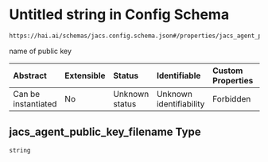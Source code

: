 # Untitled string in Config Schema

```txt
https://hai.ai/schemas/jacs.config.schema.json#/properties/jacs_agent_public_key_filename
```

name of public key

| Abstract            | Extensible | Status         | Identifiable            | Custom Properties | Additional Properties | Access Restrictions | Defined In                                                                            |
| :------------------ | :--------- | :------------- | :---------------------- | :---------------- | :-------------------- | :------------------ | :------------------------------------------------------------------------------------ |
| Can be instantiated | No         | Unknown status | Unknown identifiability | Forbidden         | Allowed               | none                | [jacs.config.schema.json\*](../../out/jacs.config.schema.json "open original schema") |

## jacs\_agent\_public\_key\_filename Type

`string`
